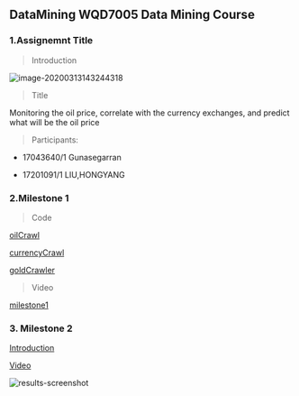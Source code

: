 ## DataMining WQD7005 Data Mining Course



### 1.Assignemnt Title

> Introduction

![image-20200313143244318](https://tva1.sinaimg.cn/large/00831rSTgy1gcsafj84etj311y0sggr3.jpg)

> Title

   Monitoring the oil price, correlate with the currency exchanges, and predict what will be the oil price


> Participants:

- 17043640/1 Gunasegarran

- 17201091/1 LIU,HONGYANG



### 2.Milestone 1



> Code

[oilCrawl](https://github.com/LIU-HONGYANG/DataMining/blob/master/milestone1/oilCrawl/oilCrawl.py)

[currencyCrawl](https://github.com/LIU-HONGYANG/DataMining/blob/master/milestone1/currencyCrawl/currencyCrawl.py)

[goldCrawler](https://github.com/LIU-HONGYANG/DataMining/blob/master/milestone1/goldCrawler/goldCrawler.py)






> Video

[milestone1](https://drive.google.com/file/d/1KrrsCMB0a2NQ_mDKLDcw9Ky1hAwy11aB/view)





### 3. Milestone 2

[Introduction](https://github.com/LIU-HONGYANG/DataMining/blob/master/milestone2/milestone2.md)

[Video]()



![results-screenshot](https://tva1.sinaimg.cn/large/00831rSTgy1gd2w96zc4ij30wk0lq43g.jpg)

